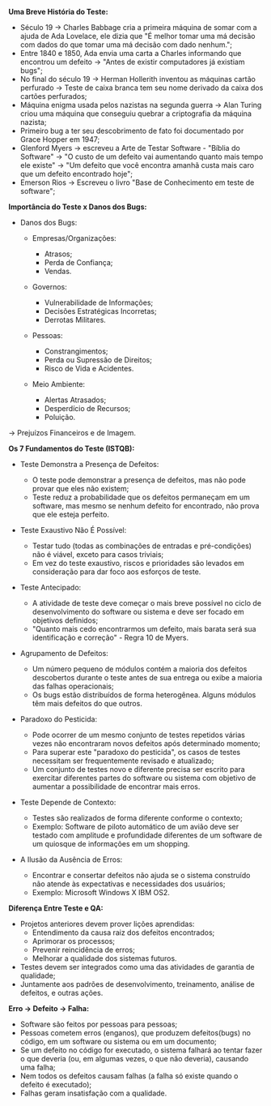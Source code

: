 **Uma Breve História do Teste:**
- Século 19 -> Charles Babbage cria a primeira máquina de somar com a ajuda de Ada Lovelace, ele dizia que "É melhor tomar uma má decisão com dados do que tomar uma má decisão com dado nenhum.";
- Entre 1840 e 1850, Ada envia uma carta a Charles informando que encontrou um defeito -> "Antes de existir computadores já existiam bugs";
- No final do século 19 -> Herman Hollerith inventou as máquinas cartão perfurado -> Teste de caixa branca tem seu nome derivado da caixa dos cartões perfurados;
- Máquina enigma usada pelos nazistas na segunda guerra -> Alan Turing criou uma máquina que conseguiu quebrar a criptografia da máquina nazista;
- Primeiro bug a ter seu descobrimento de fato foi documentado por Grace Hopper em 1947;
- Glenford Myers -> escreveu a Arte de Testar Software - "Bíblia do Software" -> "O custo de um defeito vai aumentando quanto mais tempo ele existe" -> "Um defeito que você encontra amanhã custa mais caro que um defeito encontrado hoje";
- Emerson Rios -> Escreveu o livro "Base de Conhecimento em teste de software";

**Importância do Teste x Danos dos Bugs:**
- Danos dos Bugs:
    - Empresas/Organizações:
        - Atrasos;
        - Perda de Confiança;
        - Vendas.
    
    - Governos:
        - Vulnerabilidade de Informações;
        - Decisões Estratégicas Incorretas;
        - Derrotas Militares.

    - Pessoas:
        - Constrangimentos;
        - Perda ou Supressão de Direitos;
        - Risco de Vida e Acidentes.

    - Meio Ambiente:
        - Alertas Atrasados;
        - Desperdício de Recursos;
        - Poluição.

-> Prejuízos Financeiros e de Imagem.

**Os 7 Fundamentos do Teste (ISTQB):**
- Teste Demonstra a Presença de Defeitos:
    - O teste pode demonstrar a presença de defeitos, mas não pode provar que eles não existem;
    - Teste reduz a probabilidade que os defeitos permaneçam em um software, mas mesmo se nenhum defeito for encontrado, não prova que ele esteja perfeito.

- Teste Exaustivo Não É Possível:
    - Testar tudo (todas as combinações de entradas e pré-condições) não é viável, exceto para casos triviais;
    - Em vez do teste exaustivo, riscos e prioridades são levados em consideração para dar foco aos esforços de teste.

- Teste Antecipado:
    - A atividade de teste deve começar o mais breve possível no ciclo de desenvolvimento do software ou sistema e deve ser focado em objetivos definidos;
    - "Quanto mais cedo encontrarmos um defeito, mais barata será sua identificação e correção" - Regra 10 de Myers.

- Agrupamento de Defeitos:
    - Um número pequeno de módulos contém a maioria dos defeitos descobertos durante o teste antes de sua entrega ou exibe a maioria das falhas operacionais;
    - Os bugs estão distribuídos de forma heterogênea. Alguns módulos têm mais defeitos do que outros.

- Paradoxo do Pesticida:
    - Pode ocorrer de um mesmo conjunto de testes repetidos várias vezes não encontraram novos defeitos após determinado momento;
    - Para superar este "paradoxo do pesticida", os casos de testes necessitam ser frequentemente revisado e atualizado;
    - Um conjunto de testes novo e diferente precisa ser escrito para exercitar diferentes partes do software ou sistema com objetivo de aumentar a possibilidade de encontrar mais erros.

- Teste Depende de Contexto:
    - Testes são realizados de forma diferente conforme o contexto;
    - Exemplo: Software de piloto automático de um avião deve ser testado com amplitude e profundidade diferentes de um software de um quiosque de informações em um shopping.

- A Ilusão da Ausência de Erros:
    - Encontrar e consertar defeitos não ajuda se o sistema construído não atende às expectativas e necessidades dos usuários;
    - Exemplo: Microsoft Windows X IBM OS2.

**Diferença Entre Teste e QA:**
- Projetos anteriores devem prover lições aprendidas:
    - Entendimento da causa raiz dos defeitos encontrados;
    - Aprimorar os processos;
    - Prevenir reincidência de erros;
    - Melhorar a qualidade dos sistemas futuros.
- Testes devem ser integrados como uma das atividades de garantia de qualidade;
- Juntamente aos padrões de desenvolvimento, treinamento, análise de defeitos, e outras ações.

**Erro -> Defeito -> Falha:**
- Software são feitos por pessoas para pessoas;
- Pessoas cometem erros (enganos), que produzem defeitos(bugs) no código, em um software ou sistema ou em um documento;
- Se um defeito no código for executado, o sistema falhará ao tentar fazer o que deveria (ou, em algumas vezes, o que não deveria), causando uma falha;
- Nem todos os defeitos causam falhas (a falha só existe quando o defeito é executado);
- Falhas geram insatisfação com a qualidade.